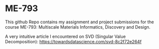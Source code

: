 # ME-793

This github Repo contains my assignment and project submissions for the course ME-793: Multiscale Materials Informatics, Discovery and Design.

A very intuitive article I encountered on SVD (Singular Value Decomposition): https://towardsdatascience.com/svd-8c2f72e264f